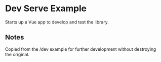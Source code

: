 # Dev Serve Example

Starts up a Vue app to develop and test the library.

## Notes

Copied from the /dev example for further development without destroying the original.